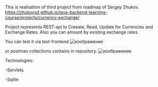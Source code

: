 This is realisation of third project from roadmap of Sergey Zhukov.
https://zhukovsd.github.io/java-backend-learning-course/projects/currency-exchange/

Project represents REST-api to Creeate, Read, Update for Currencies and Exchange Rates.
Also you can amount by existing exchange rates.

You can test it via test-frontend
![изображение](https://github.com/user-attachments/assets/0d0fa322-ac08-4e44-895e-1d33c7f96b0d)

or postman collections contains in repository.
![изображение](https://github.com/user-attachments/assets/6ceda345-6df2-42ba-a521-72c762228cf0)

Technologies:

-Servlets

-Sqlite
